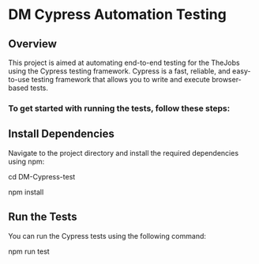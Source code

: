 # DM Cypress Automation Testing

## Overview

This project is aimed at automating end-to-end testing for the TheJobs using the Cypress testing framework. Cypress is a fast, reliable, and easy-to-use testing framework that allows you to write and execute browser-based tests.

### To get started with running the tests, follow these steps:

## Install Dependencies

Navigate to the project directory and install the required dependencies using npm:

cd DM-Cypress-test

npm install

## Run the Tests
You can run the Cypress tests using the following command:

npm run test
